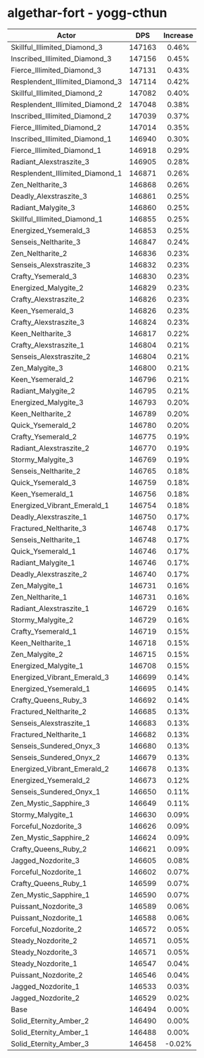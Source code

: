 # algethar-fort - yogg-cthun
| Actor | DPS | Increase |
|---|:---:|:---:|
|Skillful_Illimited_Diamond_3|147163|0.46%|
|Inscribed_Illimited_Diamond_3|147156|0.45%|
|Fierce_Illimited_Diamond_3|147131|0.43%|
|Resplendent_Illimited_Diamond_3|147114|0.42%|
|Skillful_Illimited_Diamond_2|147082|0.40%|
|Resplendent_Illimited_Diamond_2|147048|0.38%|
|Inscribed_Illimited_Diamond_2|147039|0.37%|
|Fierce_Illimited_Diamond_2|147014|0.35%|
|Inscribed_Illimited_Diamond_1|146940|0.30%|
|Fierce_Illimited_Diamond_1|146918|0.29%|
|Radiant_Alexstraszite_3|146905|0.28%|
|Resplendent_Illimited_Diamond_1|146871|0.26%|
|Zen_Neltharite_3|146868|0.26%|
|Deadly_Alexstraszite_3|146861|0.25%|
|Radiant_Malygite_3|146860|0.25%|
|Skillful_Illimited_Diamond_1|146855|0.25%|
|Energized_Ysemerald_3|146853|0.25%|
|Senseis_Neltharite_3|146847|0.24%|
|Zen_Neltharite_2|146836|0.23%|
|Senseis_Alexstraszite_3|146832|0.23%|
|Crafty_Ysemerald_3|146830|0.23%|
|Energized_Malygite_2|146829|0.23%|
|Crafty_Alexstraszite_2|146826|0.23%|
|Keen_Ysemerald_3|146826|0.23%|
|Crafty_Alexstraszite_3|146824|0.23%|
|Keen_Neltharite_3|146817|0.22%|
|Crafty_Alexstraszite_1|146804|0.21%|
|Senseis_Alexstraszite_2|146804|0.21%|
|Zen_Malygite_3|146800|0.21%|
|Keen_Ysemerald_2|146796|0.21%|
|Radiant_Malygite_2|146795|0.21%|
|Energized_Malygite_3|146793|0.20%|
|Keen_Neltharite_2|146789|0.20%|
|Quick_Ysemerald_2|146780|0.20%|
|Crafty_Ysemerald_2|146775|0.19%|
|Radiant_Alexstraszite_2|146770|0.19%|
|Stormy_Malygite_3|146769|0.19%|
|Senseis_Neltharite_2|146765|0.18%|
|Quick_Ysemerald_3|146759|0.18%|
|Keen_Ysemerald_1|146756|0.18%|
|Energized_Vibrant_Emerald_1|146754|0.18%|
|Deadly_Alexstraszite_1|146750|0.17%|
|Fractured_Neltharite_3|146748|0.17%|
|Senseis_Neltharite_1|146748|0.17%|
|Quick_Ysemerald_1|146746|0.17%|
|Radiant_Malygite_1|146746|0.17%|
|Deadly_Alexstraszite_2|146740|0.17%|
|Zen_Malygite_1|146731|0.16%|
|Zen_Neltharite_1|146731|0.16%|
|Radiant_Alexstraszite_1|146729|0.16%|
|Stormy_Malygite_2|146729|0.16%|
|Crafty_Ysemerald_1|146719|0.15%|
|Keen_Neltharite_1|146718|0.15%|
|Zen_Malygite_2|146715|0.15%|
|Energized_Malygite_1|146708|0.15%|
|Energized_Vibrant_Emerald_3|146699|0.14%|
|Energized_Ysemerald_1|146695|0.14%|
|Crafty_Queens_Ruby_3|146692|0.14%|
|Fractured_Neltharite_2|146685|0.13%|
|Senseis_Alexstraszite_1|146683|0.13%|
|Fractured_Neltharite_1|146682|0.13%|
|Senseis_Sundered_Onyx_3|146680|0.13%|
|Senseis_Sundered_Onyx_2|146679|0.13%|
|Energized_Vibrant_Emerald_2|146678|0.13%|
|Energized_Ysemerald_2|146673|0.12%|
|Senseis_Sundered_Onyx_1|146650|0.11%|
|Zen_Mystic_Sapphire_3|146649|0.11%|
|Stormy_Malygite_1|146630|0.09%|
|Forceful_Nozdorite_3|146626|0.09%|
|Zen_Mystic_Sapphire_2|146624|0.09%|
|Crafty_Queens_Ruby_2|146621|0.09%|
|Jagged_Nozdorite_3|146605|0.08%|
|Forceful_Nozdorite_1|146602|0.07%|
|Crafty_Queens_Ruby_1|146599|0.07%|
|Zen_Mystic_Sapphire_1|146590|0.07%|
|Puissant_Nozdorite_3|146589|0.06%|
|Puissant_Nozdorite_1|146588|0.06%|
|Forceful_Nozdorite_2|146572|0.05%|
|Steady_Nozdorite_2|146571|0.05%|
|Steady_Nozdorite_3|146571|0.05%|
|Steady_Nozdorite_1|146547|0.04%|
|Puissant_Nozdorite_2|146546|0.04%|
|Jagged_Nozdorite_1|146533|0.03%|
|Jagged_Nozdorite_2|146529|0.02%|
|Base|146494|0.00%|
|Solid_Eternity_Amber_2|146490|0.00%|
|Solid_Eternity_Amber_1|146488|0.00%|
|Solid_Eternity_Amber_3|146458|-0.02%|

